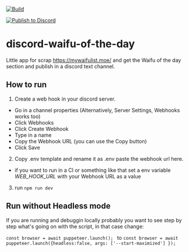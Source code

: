 [![Build](https://github.com/hay-espacio-en-el-taco/discord-waifu-of-the-day/actions/workflows/build.yml/badge.svg)](https://github.com/hay-espacio-en-el-taco/discord-waifu-of-the-day/actions/workflows/build.yml)

[![Publish to Discord](https://github.com/hay-espacio-en-el-taco/discord-waifu-of-the-day/actions/workflows/publish.yml/badge.svg)](https://github.com/hay-espacio-en-el-taco/discord-waifu-of-the-day/actions/workflows/publish.yml)
# discord-waifu-of-the-day

Little app for scrap https://mywaifulist.moe/ and get the Waifu of the day section and publish in a discord text channel.

## How to run

1. Create a web hook in your discord server.

- Go in a channel properties (Alternatively, Server Settings, Webhooks works too)
- Click Webhooks
- Click Create Webhook
- Type in a name
- Copy the Webhook URL (you can use the Copy button)
- Click Save

2. Copy .env template and rename it as .env paste the webhook url here.
 * if you want to run in a CI or something like that set a env variable *WEB_HOOK_URL* with your Webhook URL as a value

3. run ```npm run dev```

## Run without Headless mode

If you are running and debuggin locally probably you want to see step by step what's going on with the script, in that case change:

```const browser = await puppeteer.launch(); ``` to ```const browser = await puppeteer.launch({headless:false, args: ['--start-maximized'] });```

